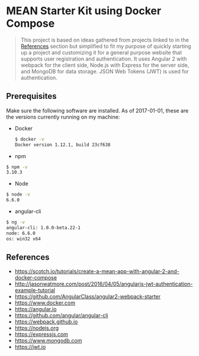 # MEAN Starter Kit using Docker Compose

> This project is based on ideas gathered from projects linked to in the [References](#references) section but simplified to fit my purpose of quickly starting up a project and customizing it for a general purpose website that supports user registration and authentication. It uses Angular 2 with webpack for the client side, Node.js with Express for the server side, and MongoDB for data storage. JSON Web Tokens (JWT) is used for authentication.

## Prerequisites
Make sure the following software are installed. As of 2017-01-01, these are the versions currently running on my machine:

- Docker
  ```bash
  $ docker -v
  Docker version 1.12.1, build 23cf638
  ```
- npm
```bash
$ npm -v
3.10.3
```

- Node
```bash
$ node -v
6.6.0
```

- angular-cli
```bash
$ ng -v
angular-cli: 1.0.0-beta.22-1
node: 6.6.0
os: win32 x64
```

## References
- https://scotch.io/tutorials/create-a-mean-app-with-angular-2-and-docker-compose
- http://jasonwatmore.com/post/2016/04/05/angularjs-jwt-authentication-example-tutorial
- https://github.com/AngularClass/angular2-webpack-starter
- https://www.docker.com
- https://angular.io
- https://github.com/angular/angular-cli
- https://webpack.github.io
- https://nodejs.org
- https://expressjs.com
- https://www.mongodb.com
- https://jwt.io
